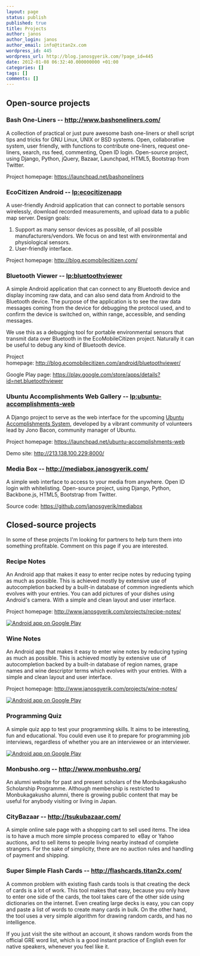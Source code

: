 ```yaml
---
layout: page
status: publish
published: true
title: Projects
author: janos
author_login: janos
author_email: info@titan2x.com
wordpress_id: 445
wordpress_url: http://blog.janosgyerik.com/?page_id=445
date: 2012-01-08 06:32:40.000000000 +01:00
categories: []
tags: []
comments: []
---
```

<h2>Open-source projects</h2>
<h3>Bash One-Liners -- <a href="http://www.bashoneliners.com/">http://www.bashoneliners.com/</a></h3>
A collection of practical or just pure awesome bash one-liners or shell script tips and tricks for GNU Linux, UNIX or BSD systems. Open, collaborative system, user friendly, with functions to contribute one-liners, request one-liners, search, rss feed, commenting, Open ID login. Open-source project, using Django, Python, jQuery, Bazaar, Launchpad, HTML5, Bootstrap from Twitter.

Project homepage: <a href="https://launchpad.net/bashoneliners">https://launchpad.net/bashoneliners</a>
<h3>EcoCitizen Android -- <a href="https://launchpad.net/ecocitizenapp">lp:ecocitizenapp</a></h3>
A user-friendly Android application that can connect to portable sensors wirelessly, download recorded measurements, and upload data to a public map server. Design goals:
<ol>
	<li>Support as many sensor devices as possible, of all possible manufacturers/<wbr />vendors. We focus on and test with environmental and physiological sensors.</li>
	<li>User-friendly interface.</li>
</ol>
Project homepage: <a href="http://blog.ecomobilecitizen.com/">http://blog.ecomobilecitizen.com/</a>
<h3>Bluetooth Viewer -- <a href="https://launchpad.net/bluetoothviewer">lp:bluetoothviewer</a></h3>
A simple Android application that can connect to any Bluetooth device and display incoming raw data, and can also send data from Android to the Bluetooth device. The purpose of the application is to see the raw data messages coming from the device for debugging the protocol used, and to confirm the device is switched on, within range, accessible, and sending messages.

We use this as a debugging tool for portable environmental sensors that transmit data over Bluetooth in the EcoMobileCitizen project. Naturally it can be useful to debug any kind of Bluetooth device.

Project homepage: <a href="http://blog.ecomobilecitizen.com/android/bluetoothviewer/">http://blog.ecomobilecitizen.com/android/bluetoothviewer/</a>

Google Play page: <a href="https://play.google.com/store/apps/details?id=net.bluetoothviewer">https://play.google.com/store/apps/details?id=net.bluetoothviewer</a>
<h3>Ubuntu Accomplishments Web Gallery -- <a href="https://launchpad.net/ubuntu-accomplishments-web">lp:ubuntu-accomplishments-web</a></h3>
A Django project to serve as the web interface for the upcoming <a href="https://wiki.ubuntu.com/Accomplishments">Ubuntu Accomplishments System</a>, developed by a vibrant community of volunteers lead by Jono Bacon, community manager of Ubuntu.

Project homepage: <a href="https://launchpad.net/ubuntu-accomplishments-web">https://launchpad.net/ubuntu-accomplishments-web</a>

Demo site: <a href="http://213.138.100.229:8000/">http://213.138.100.229:8000/</a>
<h3>Media Box -- <a href="http://mediabox.janosgyerik.com/">http://mediabox.janosgyerik.com/</a></h3>
A simple web interface to access to your media from anywhere. Open ID login with whitelisting. Open-source project, using Django, Python, Backbone.js, HTML5, Bootstrap from Twitter.

Source code: <a href="https://github.com/janosgyerik/mediabox">https://github.com/janosgyerik/mediabox</a>
<h2>Closed-source projects</h2>
In some of these projects I'm looking for partners to help turn them into something profitable. Comment on this page if you are interested.
<h3>Recipe Notes</h3>
An Android app that makes it easy to enter recipe notes by reducing typing as much as possible. This is achieved mostly by extensive use of autocompletion backed by a built-in database of common ingredients which evolves with your entries. You can add pictures of your dishes using Android's camera. With a simple and clean layout and user interface.

Project homepage: <a href="http://www.janosgyerik.com/projects/recipe-notes/">http://www.janosgyerik.com/projects/recipe-notes/</a>

<a href="http://play.google.com/store/apps/details?id=com.recipenotes.lite"><img alt="Android app on Google Play" src="http://www.android.com/images/brand/android_app_on_play_logo_large.png" /></a>
<h3>Wine Notes</h3>
An Android app that makes it easy to enter wine notes by reducing typing as much as possible. This is achieved mostly by extensive use of autocompletion backed by a built-in database of region names, grape names and wine descriptor terms which evolves with your entries. With a simple and clean layout and user interface.

Project homepage: <a href="http://www.janosgyerik.com/projects/wine-notes/">http://www.janosgyerik.com/projects/wine-notes/</a>

<a href="https://play.google.com/store/apps/details?id=com.winenotes.lite"><img alt="Android app on Google Play" src="http://www.android.com/images/brand/android_app_on_play_logo_large.png" /></a>
<h3>Programming Quiz</h3>
A simple quiz app to test your programming skills. It aims to be interesting, fun and educational. You could even use it to prepare for programming job interviews, regardless of whether you are an interviewee or an interviewer.

<a href="https://play.google.com/store/apps/details?id=com.manyquiz.programming.lite"><img alt="Android app on Google Play" src="http://www.android.com/images/brand/android_app_on_play_logo_large.png" /></a>
<h3>Monbusho.org -- <a href="http://www.monbusho.org/">http://www.monbusho.org/</a></h3>
An alumni website for past and present scholars of the Monbukagakusho Scholarship Programme. Although membership is restricted to Monbukagakusho alumni, there is growing public content that may be useful for anybody visiting or living in Japan.
<h3>CityBazaar -- <a href="http://tsukubazaar.com/">http://tsukubazaar.com/</a></h3>
<div>

A simple online sale page with a shopping cart to sell used items. The idea is to have a much more simple process compared to  eBay or Yahoo auctions, and to sell items to people living nearby instead of complete strangers. For the sake of simplicity, there are no auction rules and handling of payment and shipping.

</div>
<h3>Super Simple Flash Cards -- <a href="http://flashcards.titan2x.com/">http://flashcards.titan2x.com/</a></h3>
<div>

A common problem with existing flash cards tools is that creating the deck of cards is a lot of work. This tool makes that easy, because you only have to enter one side of the cards, the tool takes care of the other side using dictionaries on the internet. Even creating large decks is easy, you can copy and paste a list of words to create many cards in bulk. On the other hand, the tool uses a very simple algorithm for drawing random cards, and has no intelligence.

If you just visit the site without an account, it shows random words from the official GRE word list, which is a good instant practice of English even for native speakers, whenever you feel like it.

</div>
